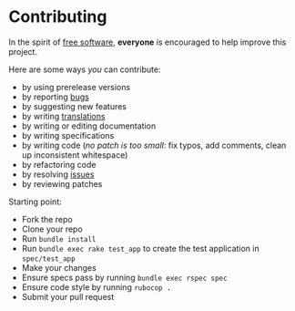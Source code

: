 # Contributing

In the spirit of [free software][1], **everyone** is encouraged to help improve this project.

Here are some ways *you* can contribute:

* by using prerelease versions
* by reporting [bugs][2]
* by suggesting new features
* by writing [translations][3]
* by writing or editing documentation
* by writing specifications
* by writing code (*no patch is too small*: fix typos, add comments, clean up inconsistent whitespace)
* by refactoring code
* by resolving [issues][2]
* by reviewing patches

Starting point:

* Fork the repo
* Clone your repo
* Run `bundle install`
* Run `bundle exec rake test_app` to create the test application in `spec/test_app`
* Make your changes
* Ensure specs pass by running `bundle exec rspec spec`
* Ensure code style by running `rubocop .`
* Submit your pull request

[1]: http://www.fsf.org/licensing/essays/free-sw.html
[2]: https://github.com/DynamoMTL/solidus_social/issues
[3]: https://github.com/DynamoMTL/solidus_social/blob/master/config/locales
